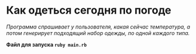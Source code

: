 # Как одеться сегодня по погоде

*Программа спрашивает у пользователя, какая сейчас температура, а потом генерирует подходящий набор одежды,
по одной  каждого типа.*

**Файл для запуска `ruby main.rb`**

